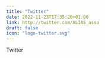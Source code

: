 ```yaml
---
title: "Twitter"
date: 2022-11-23T17:35:20+01:00
link: http://twitter.com/ALIAS_asso
draft: false
icon: "logo-twitter.svg"
---
```


Twitter
